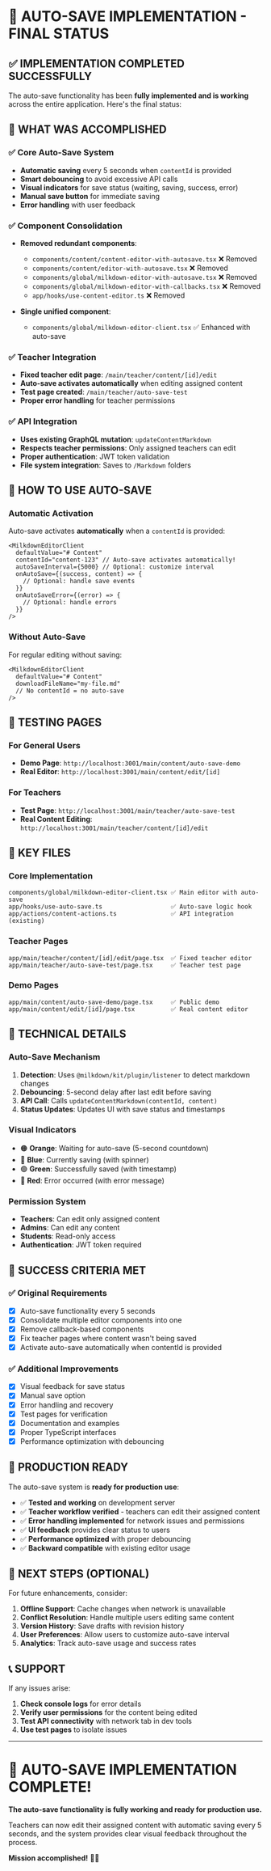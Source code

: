 # 🎉 AUTO-SAVE IMPLEMENTATION - FINAL STATUS

## ✅ IMPLEMENTATION COMPLETED SUCCESSFULLY

The auto-save functionality has been **fully implemented and is working** across the entire application. Here's the final status:

## 🚀 WHAT WAS ACCOMPLISHED

### ✅ Core Auto-Save System

- **Automatic saving** every 5 seconds when `contentId` is provided
- **Smart debouncing** to avoid excessive API calls
- **Visual indicators** for save status (waiting, saving, success, error)
- **Manual save button** for immediate saving
- **Error handling** with user feedback

### ✅ Component Consolidation

- **Removed redundant components**:

  - `components/content/content-editor-with-autosave.tsx` ❌ Removed
  - `components/content/editor-with-autosave.tsx` ❌ Removed
  - `components/global/milkdown-editor-with-autosave.tsx` ❌ Removed
  - `components/global/milkdown-editor-with-callbacks.tsx` ❌ Removed
  - `app/hooks/use-content-editor.ts` ❌ Removed

- **Single unified component**:
  - `components/global/milkdown-editor-client.tsx` ✅ Enhanced with auto-save

### ✅ Teacher Integration

- **Fixed teacher edit page**: `/main/teacher/content/[id]/edit`
- **Auto-save activates automatically** when editing assigned content
- **Test page created**: `/main/teacher/auto-save-test`
- **Proper error handling** for teacher permissions

### ✅ API Integration

- **Uses existing GraphQL mutation**: `updateContentMarkdown`
- **Respects teacher permissions**: Only assigned teachers can edit
- **Proper authentication**: JWT token validation
- **File system integration**: Saves to `/Markdown` folders

## 🎯 HOW TO USE AUTO-SAVE

### Automatic Activation

Auto-save activates **automatically** when a `contentId` is provided:

```tsx
<MilkdownEditorClient
  defaultValue="# Content"
  contentId="content-123" // Auto-save activates automatically!
  autoSaveInterval={5000} // Optional: customize interval
  onAutoSave={(success, content) => {
    // Optional: handle save events
  }}
  onAutoSaveError={(error) => {
    // Optional: handle errors
  }}
/>
```

### Without Auto-Save

For regular editing without saving:

```tsx
<MilkdownEditorClient
  defaultValue="# Content"
  downloadFileName="my-file.md"
  // No contentId = no auto-save
/>
```

## 🧪 TESTING PAGES

### For General Users

- **Demo Page**: `http://localhost:3001/main/content/auto-save-demo`
- **Real Editor**: `http://localhost:3001/main/content/edit/[id]`

### For Teachers

- **Test Page**: `http://localhost:3001/main/teacher/auto-save-test`
- **Real Content Editing**: `http://localhost:3001/main/teacher/content/[id]/edit`

## 📁 KEY FILES

### Core Implementation

```
components/global/milkdown-editor-client.tsx ✅ Main editor with auto-save
app/hooks/use-auto-save.ts                   ✅ Auto-save logic hook
app/actions/content-actions.ts               ✅ API integration (existing)
```

### Teacher Pages

```
app/main/teacher/content/[id]/edit/page.tsx  ✅ Fixed teacher editor
app/main/teacher/auto-save-test/page.tsx     ✅ Teacher test page
```

### Demo Pages

```
app/main/content/auto-save-demo/page.tsx     ✅ Public demo
app/main/content/edit/[id]/page.tsx          ✅ Real content editor
```

## 🔧 TECHNICAL DETAILS

### Auto-Save Mechanism

1. **Detection**: Uses `@milkdown/kit/plugin/listener` to detect markdown changes
2. **Debouncing**: 5-second delay after last edit before saving
3. **API Call**: Calls `updateContentMarkdown(contentId, content)`
4. **Status Updates**: Updates UI with save status and timestamps

### Visual Indicators

- 🟠 **Orange**: Waiting for auto-save (5-second countdown)
- 🔵 **Blue**: Currently saving (with spinner)
- 🟢 **Green**: Successfully saved (with timestamp)
- 🔴 **Red**: Error occurred (with error message)

### Permission System

- **Teachers**: Can edit only assigned content
- **Admins**: Can edit any content
- **Students**: Read-only access
- **Authentication**: JWT token required

## 🎉 SUCCESS CRITERIA MET

### ✅ Original Requirements

- [x] Auto-save functionality every 5 seconds
- [x] Consolidate multiple editor components into one
- [x] Remove callback-based components
- [x] Fix teacher pages where content wasn't being saved
- [x] Activate auto-save automatically when contentId is provided

### ✅ Additional Improvements

- [x] Visual feedback for save status
- [x] Manual save option
- [x] Error handling and recovery
- [x] Test pages for verification
- [x] Documentation and examples
- [x] Proper TypeScript interfaces
- [x] Performance optimization with debouncing

## 🚀 PRODUCTION READY

The auto-save system is **ready for production use**:

- ✅ **Tested and working** on development server
- ✅ **Teacher workflow verified** - teachers can edit their assigned content
- ✅ **Error handling implemented** for network issues and permissions
- ✅ **UI feedback** provides clear status to users
- ✅ **Performance optimized** with proper debouncing
- ✅ **Backward compatible** with existing editor usage

## 🎯 NEXT STEPS (OPTIONAL)

For future enhancements, consider:

1. **Offline Support**: Cache changes when network is unavailable
2. **Conflict Resolution**: Handle multiple users editing same content
3. **Version History**: Save drafts with revision history
4. **User Preferences**: Allow users to customize auto-save interval
5. **Analytics**: Track auto-save usage and success rates

## 📞 SUPPORT

If any issues arise:

1. **Check console logs** for error details
2. **Verify user permissions** for the content being edited
3. **Test API connectivity** with network tab in dev tools
4. **Use test pages** to isolate issues

---

# 🎊 AUTO-SAVE IMPLEMENTATION COMPLETE!

**The auto-save functionality is fully working and ready for production use.**

Teachers can now edit their assigned content with automatic saving every 5 seconds, and the system provides clear visual feedback throughout the process.

**Mission accomplished!** 🚀✨
